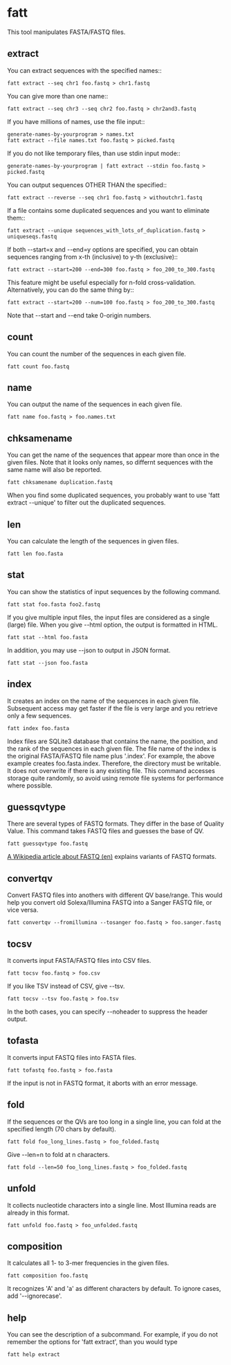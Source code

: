 fatt
=====

This tool manipulates FASTA/FASTQ files.

extract
--------
You can extract sequences with the specified names::

    fatt extract --seq chr1 foo.fastq > chr1.fastq

You can give more than one name::

    fatt extract --seq chr3 --seq chr2 foo.fastq > chr2and3.fastq

If you have millions of names, use the file input::

    generate-names-by-yourprogram > names.txt
    fatt extract --file names.txt foo.fastq > picked.fastq

If you do not like temporary files, than use stdin input mode::

    generate-names-by-yourprogram | fatt extract --stdin foo.fastq > picked.fastq

You can output sequences OTHER THAN the specified::

    fatt extract --reverse --seq chr1 foo.fastq > withoutchr1.fastq

If a file contains some duplicated sequences and you want to eliminate them::

    fatt extract --unique sequences_with_lots_of_duplication.fastq > uniqueseqs.fastq

If both --start=x and --end=y options are specified, you can obtain sequences ranging from x-th (inclusive) to y-th (exclusive)::

    fatt extract --start=200 --end=300 foo.fastq > foo_200_to_300.fastq

This feature might be useful especially for n-fold cross-validation. Alternatively, you can do the same thing by::

    fatt extract --start=200 --num=100 foo.fastq > foo_200_to_300.fastq

Note that --start and --end take 0-origin numbers.

count
------
You can count the number of the sequences in each given file.

    fatt count foo.fastq

name
-----
You can output the name of the sequences in each given file.

    fatt name foo.fastq > foo.names.txt

chksamename
------------
You can get the name of the sequences that appear more than
once in the given files. Note that it looks only names,
so differnt sequences with the same name will also be reported.

    fatt chksamename duplication.fastq

When you find some duplicated sequences, you probably want to use 'fatt extract --unique'
to filter out the duplicated sequences.

len
----
You can calculate the length of the sequences in given files.

    fatt len foo.fasta

stat
-----
You can show the statistics of input sequences by the following command.

    fatt stat foo.fasta foo2.fastq

If you give multiple input files, the input files are considered as a single (large) file.
When you give --html option, the output is formatted in HTML.

    fatt stat --html foo.fasta

In addition, you may use --json to output in JSON format.

    fatt stat --json foo.fasta

index
------
It creates an index on the name of the sequences in each given file.
Subsequent access may get faster if the file is very large and you
retrieve only a few sequences.

    fatt index foo.fasta

Index files are SQLite3 database that contains the name, the position, and the rank
of the sequences in each given file. The file name of the index is the original
FASTA/FASTQ file name plus '.index'. For example, the above example creates foo.fasta.index.
Therefore, the directory must be writable. It does not overwrite if there is any existing file.
This command accesses storage quite randomly, so avoid using remote file systems 
for performance where possible.

guessqvtype
------------
There are several types of FASTQ formats. They differ in the base of Quality Value.
This command takes FASTQ files and guesses the base of QV.

    fatt guessqvtype foo.fastq

[A Wikipedia article about FASTQ
(en)](http://en.wikipedia.org/wiki/FASTQ_format) explains variants of
FASTQ formats.

convertqv
----------
Convert FASTQ files into anothers with different QV base/range.
This would help you convert old Solexa/Illumina FASTQ into a Sanger
FASTQ file, or vice versa.

    fatt convertqv --fromillumina --tosanger foo.fastq > foo.sanger.fastq

tocsv
------
It converts input FASTA/FASTQ files into CSV files.

    fatt tocsv foo.fastq > foo.csv

If you like TSV instead of CSV, give --tsv.

    fatt tocsv --tsv foo.fastq > foo.tsv

In the both cases, you can specify --noheader to suppress the header output.

tofasta
--------
It converts input FASTQ files into FASTA files.

    fatt tofastq foo.fastq > foo.fasta

If the input is not in FASTQ format, it aborts with an error message.

fold
-----
If the sequences or the QVs are too long in a single line, you can fold at
the specified length (70 chars by default).

    fatt fold foo_long_lines.fastq > foo_folded.fastq

Give --len=n to fold at n characters.

    fatt fold --len=50 foo_long_lines.fastq > foo_folded.fastq

unfold
-------
It collects nucleotide characters into a single line. Most Illumina reads are already in this format.

    fatt unfold foo.fastq > foo_unfolded.fastq

composition
------------
It calculates all 1- to 3-mer frequencies in the given files.

    fatt composition foo.fastq

It recognizes 'A' and 'a' as different characters by default. To ignore
cases, add '--ignorecase'.

help
----
You can see the description of a subcommand. For example, if you do not remember
the options for 'fatt extract', than you would type

    fatt help extract

